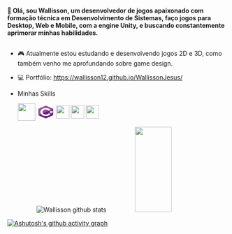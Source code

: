 #### 👾 Olá, sou Wallisson, um desenvolvedor de jogos apaixonado com formação técnica em Desenvolvimento de Sistemas, faço jogos para Desktop, Web e Mobile, com a engine Unity, e buscando constantemente aprimorar minhas habilidades.

##
- 🎮 Atualmente estou estudando e desenvolvendo jogos 2D e 3D, como também venho me aprofundando sobre game design.
- 💻 Portfólio: https://wallisson12.github.io/WallissonJesus/
  
- Minhas Skills

  <img align="center" height="40" width="40" src="https://cdn.icon-icons.com/icons2/2248/PNG/128/unity_icon_136074.png">
  <img align="center" height="30" width="40" src="https://raw.githubusercontent.com/devicons/devicon/master/icons/csharp/csharp-original.svg">
  <img align="center" height="30" width="30" src="https://cdn.icon-icons.com/icons2/112/PNG/512/visual_studio_18908.png">
  <img align="center" height="30" width="30" src="https://cdn.icon-icons.com/icons2/2429/PNG/512/trello_logo_icon_147221.png">
  <img align="center" height="30" width="30" src="https://cdn.icon-icons.com/icons2/936/PNG/512/github-logo_icon-icons.com_73546.png">

<div align="center">  
  <img width="49%" height="195px" src="https://github-readme-stats.vercel.app/api?username=wallisson12&show_icons=true&count_private=true&hide_border=true&title_color=8A2BE2&icon_color=8A2BE2&text_color=FFFFFF&bg_color=0d1117" alt="Wallisson github stats" /> 
  <img width="41%" height="195px" src="https://github-readme-stats.vercel.app/api/top-langs/?username=wallisson12&layout=compact&hide_border=true&title_color=8A2BE2&text_color=FFFFFF&bg_color=0d1117" />
</div>

[![Ashutosh's github activity graph](https://github-readme-activity-graph.vercel.app/graph?username=wallisson12&bg_color=0d1117&color=ffffff&line=8a2be2&point=ffffff&area=true&hide_border=true)](https://github.com/ashutosh00710/github-readme-activity-graph)


